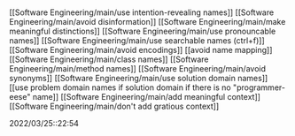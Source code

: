 # 
[[Software Engineering/main/use intention-revealing names]]
[[Software Engineering/main/avoid disinformation]]
[[Software Engineering/main/make meaningful distinctions]]
[[Software Engineering/main/use pronouncable names]]
[[Software Engineering/main/use searchable names (ctrl+f)]]
[[Software Engineering/main/avoid encodings]]
[[avoid name mapping]]
[[Software Engineering/main/class names]]
[[Software Engineering/main/method names]]
[[Software Engineering/main/avoid synonyms]]
[[Software Engineering/main/use solution domain names]]
[[use problem domain names if solution domain if there is no "programmer-eese" name]]
[[Software Engineering/main/add meaningful context]]
[[Software Engineering/main/don't add gratious context]]

2022/03/25::22:54